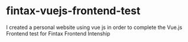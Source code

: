 # fintax-vuejs-frontend-test
I created a personal website using vue js in order to complete the Vue.js Frontend test for Fintax Frontend Intenship
